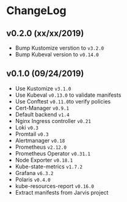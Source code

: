 # ChangeLog

## v0.2.0 (xx/xx/2019)

- Bump Kustomize verstion to `v3.2.0`
- Bump Kubeval version to `v0.14.0`

## v0.1.0 (09/24/2019)

- Use Kustomize `v3.1.0`
- Use Kubeval `v0.13.0` to validate manifests
- Use Conftest `v0.11.0`to verify policies
- Cert-Manager `v0.9.1`
- Default backend `v1.4`
- Nginx Ingress controller `v0.21`
- Loki `v0.3`
- Promtail `v0.3`
- Alertmanager `v0.18`
- Prometheus `v2.12.0`
- Prometheus Operator `v0.31.1`
- Node Exporter `v0.18.1`
- Kube-state-metrics `v1.7.2`
- Grafana `v6.3.2`
- Polaris `v0.4.0`
- kube-resources-report `v0.16.0`
- Extract manifests from Jarvis project
